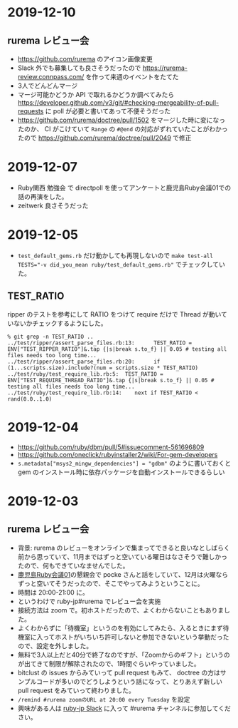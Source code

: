 # 2019-12-10

## rurema レビュー会

- https://github.com/rurema のアイコン画像変更
- Slack 外でも募集しても良さそうだったので https://rurema-review.connpass.com/ を作って来週のイベントをたてた
- 3人でどんどんマージ
- マージ可能かどうか API で取れるかどうか調べてみたら https://developer.github.com/v3/git/#checking-mergeability-of-pull-requests に poll が必要と書いてあって不便そうだった
- https://github.com/rurema/doctree/pull/1502 をマージした時に変になったのか、 CI がこけていて `Range` の `#@end` の対応がずれていたことがわかったので https://github.com/rurema/doctree/pull/2049 で修正

# 2019-12-07

- Ruby関西 勉強会 で directpoll を使ってアンケートと鹿児島Ruby会議01での話の再演をした。
- zeitwerk 良さそうだった

# 2019-12-05

- `test_default_gems.rb` だけ動かしても再現しないので `make test-all TESTS="-v did_you_mean ruby/test_default_gems.rb"` でチェックしていた。

## TEST_RATIO

ripper のテストを参考にして RATIO をつけて require だけで Thread が動いていないかチェックするようにした。

```
% git grep -n TEST_RATIO ..
../test/ripper/assert_parse_files.rb:13:      TEST_RATIO = ENV["TEST_RIPPER_RATIO"]&.tap {|s|break s.to_f} || 0.05 # testing all files needs too long time...
../test/ripper/assert_parse_files.rb:20:      if (1...scripts.size).include?(num = scripts.size * TEST_RATIO)
../test/ruby/test_require_lib.rb:5:  TEST_RATIO = ENV["TEST_REQUIRE_THREAD_RATIO"]&.tap {|s|break s.to_f} || 0.05 # testing all files needs too long time...
../test/ruby/test_require_lib.rb:14:    next if TEST_RATIO < rand(0.0..1.0)
```

# 2019-12-04

- https://github.com/ruby/dbm/pull/5#issuecomment-561696809
- https://github.com/oneclick/rubyinstaller2/wiki/For-gem-developers
- `s.metadata["msys2_mingw_dependencies"] = "gdbm"` のように書いておくと gem のインストール時に依存パッケージを自動インストールできるらしい

# 2019-12-03

## rurema レビュー会

- 背景: rurema のレビューをオンラインで集まってできると良いなとしばらく前から思っていて、11月まではずっと空いている曜日はなさそうで難しかったので、何もできていなませんでした。
- [鹿児島Ruby会議01](https://k-ruby.github.io/kagoshima-rubykaigi01/)の懇親会で pocke さんと話をしていて、12月は火曜ならずっと空いてそうだったので、そこでやってみようということに。
- 時間は 20:00-21:00 に。
- というわけで ruby-jp#rurema でレビュー会を実施
- 接続方法は zoom で。初ホストだったので、よくわからないこともありました。
- よくわからずに「待機室」というのを有効にしてみたら、入るときにまず待機室に入ってホストがいちいち許可しないと参加できないという挙動だったので、設定を外しました。
- 無料で3人以上だと40分で終了なのですが、「Zoomからのギフト」というのが出てきて制限が解除されたので、1時間ぐらいやっていました。
- bitclust の issues からみていって pull request もみて、 doctree の方はサンプルコードが多いのでどうしようという話になって、とりあえず新しい pull request をみていって終わりました。
- `/remind #rurema zoomのURL at 20:00 every Tuesday` を設定
- 興味がある人は [ruby-jp Slack](https://ruby-jp.github.io/) に入って #rurema チャンネルに参加してください。
